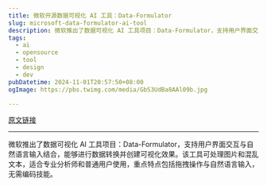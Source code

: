 ```yaml
---
title: 微软开源数据可视化 AI 工具：Data-Formulator
slug: microsoft-data-formulator-ai-tool
description: 微软推出了数据可视化 AI 工具项目：Data-Formulator，支持用户界面交互与自然语言输入结合，能够进行数据转换并创建可视化效果。该工具可处理图片和混乱文本，适合专业分析师和普通用户使用，重点特点包括拖拽操作与自然语言输入，无需编码技能。
tags:
  - ai
  - opensource
  - tool
  - design
  - dev
pubDatetime: 2024-11-01T20:57:50+08:00
ogImage: https://pbs.twimg.com/media/GbS3UdBa8AAl09b.jpg

---
```


[原文链接](https://x.com/aigclink/status/1852310762284564853?s=12&t=D3VZWD30-f7ylSHW3OdYgQ)

---

微软推出了数据可视化 AI 工具项目：Data-Formulator，支持用户界面交互与自然语言输入结合，能够进行数据转换并创建可视化效果。该工具可处理图片和混乱文本，适合专业分析师和普通用户使用，重点特点包括拖拽操作与自然语言输入，无需编码技能。


